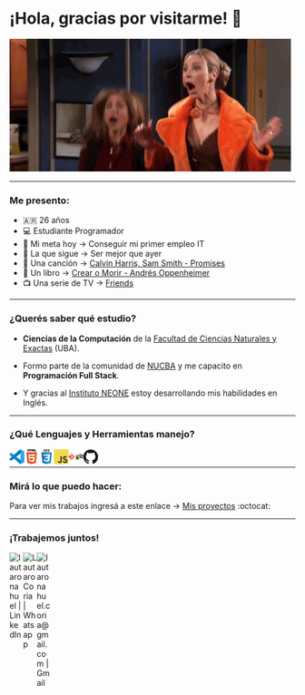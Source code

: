 # ¡Hola, gracias por visitarme! 🙌

![Gif de Pheobe y Rachel saltando de alegría](https://github.com/lautaronahuelc/lautaronahuelc/blob/main/gif-friends.gif)

***

### Me presento:

* 🇦🇷 26 años
* 💻 Estudiante Programador
* 🎯 Mi meta hoy → Conseguir mi primer empleo IT 
* 🎯 La que sigue → Ser mejor que ayer
* 🎵 Una canción → [Calvin Harris, Sam Smith - Promises](https://www.youtube.com/watch?v=kkLk2XWMBf8) 
* 📖 Un libro → [Crear o Morir - Andrés Oppenheimer](https://www.academia.edu/30862737/Crear_o_Morir_Oppenheimer) 
* 📺 Una serie de TV → [Friends](https://www.imdb.com/title/tt0108778/) 

***

### ¿Querés saber qué estudio?

* **Ciencias de la Computación** de la [Facultad de Ciencias Naturales y Exactas](https://exactas.uba.ar/) (UBA).

* Formo parte de la comunidad de [NUCBA](https://nucba.com.ar/) y me capacito en **Programación Full Stack**.

* Y gracias al [Instituto NEONE](https://institutoneone.org/) estoy desarrollando mis habilidades en Inglés.

***

### ¿Qué Lenguajes y Herramientas manejo?

<img align="left" alt="Visual Studio Code" width="26px" src="https://raw.githubusercontent.com/github/explore/80688e429a7d4ef2fca1e82350fe8e3517d3494d/topics/visual-studio-code/visual-studio-code.png" />
<img align="left" alt="HTML5" width="26px" src="https://raw.githubusercontent.com/github/explore/80688e429a7d4ef2fca1e82350fe8e3517d3494d/topics/html/html.png" />
<img align="left" alt="CSS3" width="26px" src="https://raw.githubusercontent.com/github/explore/80688e429a7d4ef2fca1e82350fe8e3517d3494d/topics/css/css.png" />
<img align="left" alt="JavaScript" width="26px" src="https://raw.githubusercontent.com/github/explore/80688e429a7d4ef2fca1e82350fe8e3517d3494d/topics/javascript/javascript.png" />
<img align="left" alt="Git" width="26px" src="https://raw.githubusercontent.com/github/explore/80688e429a7d4ef2fca1e82350fe8e3517d3494d/topics/git/git.png" />
<img align="left" alt="GitHub" width="26px" src="https://raw.githubusercontent.com/github/explore/78df643247d429f6cc873026c0622819ad797942/topics/github/github.png" />
<br/>

***
### Mirá lo que puedo hacer:

Para ver mis trabajos ingresá a este enlace →  [Mis proyectos](https://github.com/lautaronahuelc?tab=repositories) :octocat:

***

### ¡Trabajemos juntos!

[<img align="left" alt="lautaronahuel | LinkedIn" width="24px" src="https://cdn-icons-png.flaticon.com/512/174/174857.png"/>][linkedin]
[<img align="left" alt="Lautaro Coria | Whatsapp" width="24px" src="https://cdn-icons-png.flaticon.com/512/220/220236.png"/>][linkedin]
[<img align="left" alt="lautaronahuel.coria@gmail.com | Gmail" width="24px" src="https://cdn-icons.flaticon.com/png/512/2875/premium/2875435.png?token=exp=1636071500~hmac=4b5cc33b65d5f20dcb6acaeb6fe6ab86"/>][gmail]

[linkedin]: https://www.linkedin.com/in/lautaronahuel/
[whatsapp]: https://wa.me/1128816544
[gmail]: https://cdn-icons.flaticon.com/png/512/2875/premium/2875435.png?token=exp=1636071500~hmac=4b5cc33b65d5f20dcb6acaeb6fe6ab86
